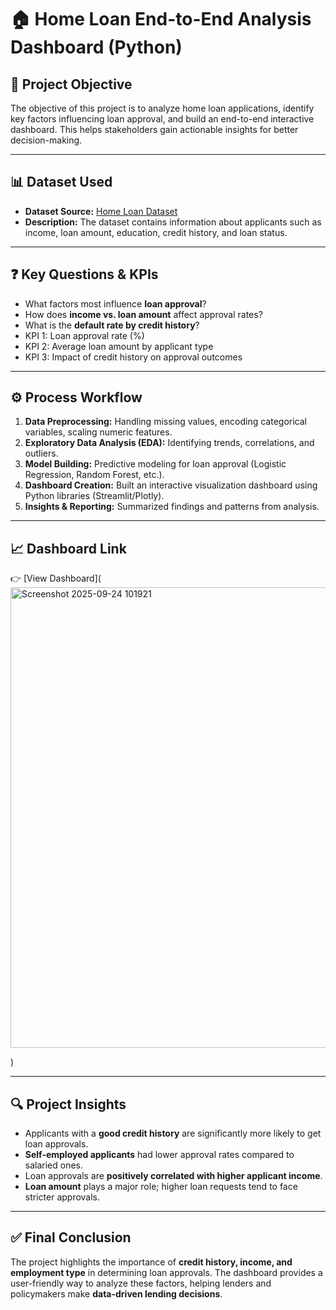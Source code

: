 # 🏠 Home Loan End-to-End Analysis Dashboard (Python)

## 📌 Project Objective

The objective of this project is to analyze home loan applications, identify key factors influencing loan approval, and build an end-to-end interactive dashboard. This helps stakeholders gain actionable insights for better decision-making.

---

## 📊 Dataset Used

* **Dataset Source:** [Home Loan Dataset](https://github.com/Debabrataswain3/Home-Loan-End-to-End-Analysis-Dashboard-Using-Python-/blob/main/Home_Loan_Data.csv)
* **Description:** The dataset contains information about applicants such as income, loan amount, education, credit history, and loan status.

---

## ❓ Key Questions & KPIs

* What factors most influence **loan approval**?
* How does **income vs. loan amount** affect approval rates?
* What is the **default rate by credit history**?
* KPI 1: Loan approval rate (%)
* KPI 2: Average loan amount by applicant type
* KPI 3: Impact of credit history on approval outcomes

---

## ⚙️ Process Workflow

1. **Data Preprocessing:** Handling missing values, encoding categorical variables, scaling numeric features.
2. **Exploratory Data Analysis (EDA):** Identifying trends, correlations, and outliers.
3. **Model Building:** Predictive modeling for loan approval (Logistic Regression, Random Forest, etc.).
4. **Dashboard Creation:** Built an interactive visualization dashboard using Python libraries (Streamlit/Plotly).
5. **Insights & Reporting:** Summarized findings and patterns from analysis.

---

## 📈 Dashboard Link

👉 [View Dashboard](<img width="1327" height="737" alt="Screenshot 2025-09-24 101921" src="https://github.com/user-attachments/assets/6e7906ce-60e1-4d9d-973e-888be282f4cc" />

)

---

## 🔍 Project Insights

* Applicants with a **good credit history** are significantly more likely to get loan approvals.
* **Self-employed applicants** had lower approval rates compared to salaried ones.
* Loan approvals are **positively correlated with higher applicant income**.
* **Loan amount** plays a major role; higher loan requests tend to face stricter approvals.

---

## ✅ Final Conclusion

The project highlights the importance of **credit history, income, and employment type** in determining loan approvals. The dashboard provides a user-friendly way to analyze these factors, helping lenders and policymakers make **data-driven lending decisions**.


